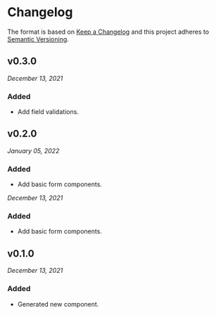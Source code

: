 # Changelog

The format is based on [Keep a Changelog](http://keepachangelog.com/en/1.0.0/)
and this project adheres to [Semantic Versioning](http://semver.org/spec/v2.0.0.html).


v0.3.0
------------------------------
*December 13, 2021*

### Added
- Add field validations.


v0.2.0
------------------------------
*January 05, 2022*

### Added
- Add basic form components.


*December 13, 2021*

### Added
- Add basic form components.


v0.1.0
------------------------------
*December 13, 2021*

### Added
- Generated new component.
